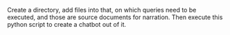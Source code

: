 Create a directory, add files into that, on which queries need to be executed, and those are source documents for narration. Then execute this python script to create a chatbot out of it.
